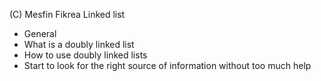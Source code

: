 (C) Mesfin Fikrea Linked list
* General
* What is a doubly linked list
* How to use doubly linked lists
* Start to look for the right source of information without too much help
